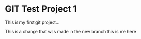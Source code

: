 # GIT Test Project 1
This is my first git project...

This is a change that was made in the new branch
this is me here
